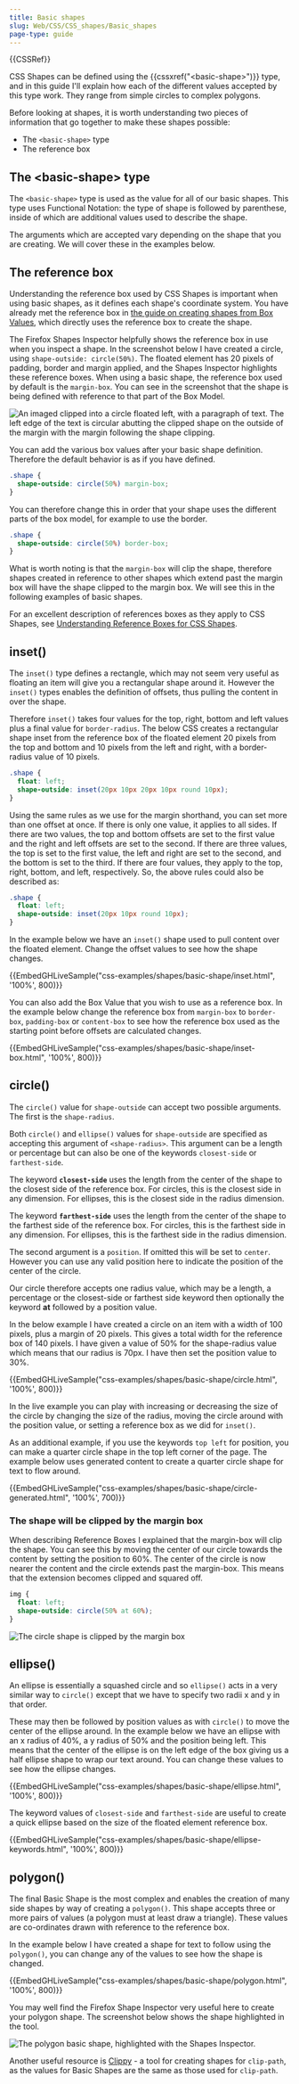 ```yaml
---
title: Basic shapes
slug: Web/CSS/CSS_shapes/Basic_shapes
page-type: guide
---
```


{{CSSRef}}

CSS Shapes can be defined using the {{cssxref("&lt;basic-shape&gt;")}} type, and in this guide I'll explain how each of the different values accepted by this type work. They range from simple circles to complex polygons.

Before looking at shapes, it is worth understanding two pieces of information that go together to make these shapes possible:

- The `<basic-shape>` type
- The reference box

## The \<basic-shape> type

The `<basic-shape>` type is used as the value for all of our basic shapes. This type uses Functional Notation: the type of shape is followed by parenthese, inside of which are additional values used to describe the shape.

The arguments which are accepted vary depending on the shape that you are creating. We will cover these in the examples below.

## The reference box

Understanding the reference box used by CSS Shapes is important when using basic shapes, as it defines each shape's coordinate system. You have already met the reference box in [the guide on creating shapes from Box Values](/en-US/docs/Web/CSS/CSS_shapes/From_box_values), which directly uses the reference box to create the shape.

The Firefox Shapes Inspector helpfully shows the reference box in use when you inspect a shape. In the screenshot below I have created a circle, using `shape-outside: circle(50%)`. The floated element has 20 pixels of padding, border and margin applied, and the Shapes Inspector highlights these reference boxes. When using a basic shape, the reference box used by default is the `margin-box`. You can see in the screenshot that the shape is being defined with reference to that part of the Box Model.

![An imaged clipped into a circle floated left, with a paragraph of text. The left edge of the text is circular abutting the clipped shape on the outside of the margin with the margin following the shape clipping.](shapes-reference-box.png)

You can add the various box values after your basic shape definition. Therefore the default behavior is as if you have defined.

```css
.shape {
  shape-outside: circle(50%) margin-box;
}
```

You can therefore change this in order that your shape uses the different parts of the box model, for example to use the border.

```css
.shape {
  shape-outside: circle(50%) border-box;
}
```

What is worth noting is that the `margin-box` will clip the shape, therefore shapes created in reference to other shapes which extend past the margin box will have the shape clipped to the margin box. We will see this in the following examples of basic shapes.

For an excellent description of references boxes as they apply to CSS Shapes, see [Understanding Reference Boxes for CSS Shapes](http://razvancaliman.com/writing/css-shapes-reference-boxes/).

## inset()

The `inset()` type defines a rectangle, which may not seem very useful as floating an item will give you a rectangular shape around it. However the `inset()` types enables the definition of offsets, thus pulling the content in over the shape.

Therefore `inset()` takes four values for the top, right, bottom and left values plus a final value for `border-radius`. The below CSS creates a rectangular shape inset from the reference box of the floated element 20 pixels from the top and bottom and 10 pixels from the left and right, with a border-radius value of 10 pixels.

```css
.shape {
  float: left;
  shape-outside: inset(20px 10px 20px 10px round 10px);
}
```

Using the same rules as we use for the margin shorthand, you can set more than one offset at once. If there is only one value, it applies to all sides. If there are two values, the top and bottom offsets are set to the first value and the right and left offsets are set to the second. If there are three values, the top is set to the first value, the left and right are set to the second, and the bottom is set to the third. If there are four values, they apply to the top, right, bottom, and left, respectively. So, the above rules could also be described as:

```css
.shape {
  float: left;
  shape-outside: inset(20px 10px round 10px);
}
```

In the example below we have an `inset()` shape used to pull content over the floated element. Change the offset values to see how the shape changes.

{{EmbedGHLiveSample("css-examples/shapes/basic-shape/inset.html", '100%', 800)}}

You can also add the Box Value that you wish to use as a reference box. In the example below change the reference box from `margin-box` to `border-box`, `padding-box` or `content-box` to see how the reference box used as the starting point before offsets are calculated changes.

{{EmbedGHLiveSample("css-examples/shapes/basic-shape/inset-box.html", '100%', 800)}}

## circle()

The `circle()` value for `shape-outside` can accept two possible arguments. The first is the `shape-radius`.

Both `circle()` and `ellipse()` values for `shape-outside` are specified as accepting this argument of `<shape-radius>`. This argument can be a length or percentage but can also be one of the keywords `closest-side` or `farthest-side`.

The keyword **`closest-side`** uses the length from the center of the shape to the closest side of the reference box. For circles, this is the closest side in any dimension. For ellipses, this is the closest side in the radius dimension.

The keyword **`farthest-side`** uses the length from the center of the shape to the farthest side of the reference box. For circles, this is the farthest side in any dimension. For ellipses, this is the farthest side in the radius dimension.

The second argument is a `position`. If omitted this will be set to `center`. However you can use any valid position here to indicate the position of the center of the circle.

Our circle therefore accepts one radius value, which may be a length, a percentage or the closest-side or farthest side keyword then optionally the keyword **at** followed by a position value.

In the below example I have created a circle on an item with a width of 100 pixels, plus a margin of 20 pixels. This gives a total width for the reference box of 140 pixels. I have given a value of 50% for the shape-radius value which means that our radius is 70px. I have then set the position value to 30%.

{{EmbedGHLiveSample("css-examples/shapes/basic-shape/circle.html", '100%', 800)}}

In the live example you can play with increasing or decreasing the size of the circle by changing the size of the radius, moving the circle around with the position value, or setting a reference box as we did for `inset()`.

As an additional example, if you use the keywords `top left` for position, you can make a quarter circle shape in the top left corner of the page. The example below uses generated content to create a quarter circle shape for text to flow around.

{{EmbedGHLiveSample("css-examples/shapes/basic-shape/circle-generated.html", '100%', 700)}}

### The shape will be clipped by the margin box

When describing Reference Boxes I explained that the margin-box will clip the shape. You can see this by moving the center of our circle towards the content by setting the position to 60%. The center of the circle is now nearer the content and the circle extends past the margin-box. This means that the extension becomes clipped and squared off.

```css
img {
  float: left;
  shape-outside: circle(50% at 60%);
}
```

![The circle shape is clipped by the margin box](shapes-circle-clipped.png)

## ellipse()

An ellipse is essentially a squashed circle and so `ellipse()` acts in a very similar way to `circle()` except that we have to specify two radii x and y in that order.

These may then be followed by position values as with `circle()` to move the center of the ellipse around. In the example below we have an ellipse with an x radius of 40%, a y radius of 50% and the position being left. This means that the center of the ellipse is on the left edge of the box giving us a half ellipse shape to wrap our text around. You can change these values to see how the ellipse changes.

{{EmbedGHLiveSample("css-examples/shapes/basic-shape/ellipse.html", '100%', 800)}}

The keyword values of `closest-side` and `farthest-side` are useful to create a quick ellipse based on the size of the floated element reference box.

{{EmbedGHLiveSample("css-examples/shapes/basic-shape/ellipse-keywords.html", '100%', 800)}}

## polygon()

The final Basic Shape is the most complex and enables the creation of many side shapes by way of creating a `polygon()`. This shape accepts three or more pairs of values (a polygon must at least draw a triangle). These values are co-ordinates drawn with reference to the reference box.

In the example below I have created a shape for text to follow using the `polygon()`, you can change any of the values to see how the shape is changed.

{{EmbedGHLiveSample("css-examples/shapes/basic-shape/polygon.html", '100%', 800)}}

You may well find the Firefox Shape Inspector very useful here to create your polygon shape. The screenshot below shows the shape highlighted in the tool.

![The polygon basic shape, highlighted with the Shapes Inspector.](shapes-polygon.png)

Another useful resource is [Clippy](https://bennettfeely.com/clippy/) - a tool for creating shapes for `clip-path`, as the values for Basic Shapes are the same as those used for `clip-path`.
